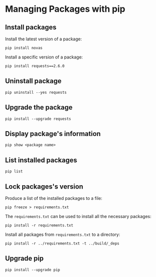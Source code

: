 # Managing Packages with pip

## Install packages

Install the latest version of a package:

```shell
pip install novas
```

Install a specific version of a package:

```shell
pip install requests==2.6.0
```


## Uninstall package
```shell
pip uninstall --yes requests
```


## Upgrade the package

```shell
pip install --upgrade requests
```

## Display package's information

```shell
pip show <package name>
```

## List installed packages

```shell
pip list
```


## Lock packages's version

Produce a list of the installed packages to a file:
```shell
pip freeze > requirements.txt
```

The `requirements.txt` can be used to install all the necessary packages:
```shell
pip install -r requirements.txt
```

Install all packages from `requirements.txt` to a directory:
```shell
pip install -r ../requirements.txt -t ../build/_deps
```


## Upgrade pip

```shell
pip install --upgrade pip
```